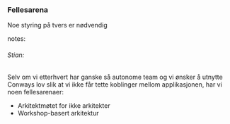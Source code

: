 ### Fellesarena

Noe styring på tvers er nødvendig

notes:
###### Stian:

Selv om vi etterhvert har ganske så autonome team og vi ønsker å utnytte Conways lov slik at vi ikke får tette koblinger mellom applikasjonen, har vi noen fellesarenaer:
* Arkitektmøtet for ikke arkitekter
* Workshop-basert arkitektur

